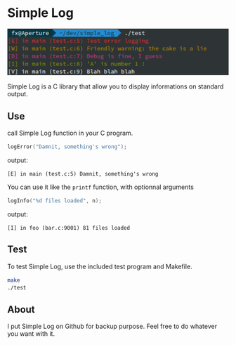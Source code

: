# Simple Log

![Testing program for Simple Log](https://raw.githubusercontent.com/fxbalu/simplelog/master/.pictures/test.png)

Simple Log is a C library that allow you to display informations on standard output.

## Use

call Simple Log function in your C program.

```c
logError("Damnit, something's wrong");
```

output:

```
[E] in main (test.c:5) Damnit, something's wrong
```

You can use it like the ```printf``` function, with optionnal arguments

```c
logInfo("%d files loaded", n);
```

output:

```
[I] in foo (bar.c:9001) 81 files loaded
```

## Test

To test Simple Log, use the included test program and Makefile.

```bash
make
./test
```

## About

I put Simple Log on Github for backup purpose. Feel free to do whatever you want with it.
